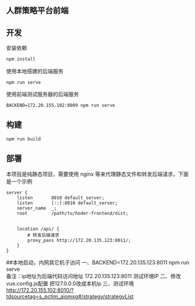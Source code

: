 人群策略平台前端  
--- 

## 开发
安装依赖  
```bash  
npm install  
```

使用本地搭建的后端服务  
```
npm run serve
```

使用前端测试服务器的后端服务  
```
BACKEND=172.20.155.102:8009 npm run serve
```

## 构建  
```
npm run build

```
## 部署
本项目是纯静态项目，需要使用 nginx 等来代理静态文件和转发后端请求，下面是一个示例  
```
server {
    listen       8010 default_server;
    listen       [::]:8010 default_server;
    server_name  _;
    root         /path/to/hoder-frontend/dist;


    location /api/ {
        # 转发后端请求
        proxy_pass http://172.20.135.123:8011/;
    }
}

```
##本地启动，内网其它机子访问
一、BACKEND=172.20.135.123:8011 npm run serve  
备注：ip地址为后端代码访问地址 172.20.135.123:8011 测试环境IP
二、修改vue.config.js配置
把127.0.0.0改成本机Ip
三、测试环境
http://172.20.155.102:8010/?tdsourcetag=s_pctim_aiomsg#/strategy/strategyList